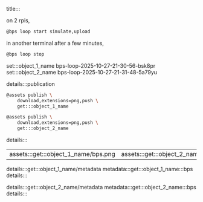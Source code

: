 title:::

on 2 rpis,

```bash
@bps loop start simulate,upload
```

in another terminal after a few minutes,

```bash
@bps loop stop
```

set:::object_1_name bps-loop-2025-10-27-21-30-56-bsk8pr
set:::object_2_name bps-loop-2025-10-27-21-31-48-5a79yu

details:::publication
```bash
@assets publish \
	download,extensions=png,push \
	get:::object_1_name

@assets publish \
	download,extensions=png,push \
	get:::object_2_name
```
details:::

| | |
|-|-|
| assets:::get:::object_1_name/bps.png | assets:::get:::object_2_name/bps.png |

details:::get:::object_1_name/metadata
metadata:::get:::object_1_name:::bps
details:::

details:::get:::object_2_name/metadata
metadata:::get:::object_2_name:::bps
details:::
